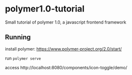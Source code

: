 # polymer1.0-tutorial
Small tutorial of polymer 1.0, a javascript frontend framework

## Running
install polymer: https://www.polymer-project.org/2.0/start/   

run `polymer serve`   

access http://localhost:8080/components/icon-toggle/demo/   

